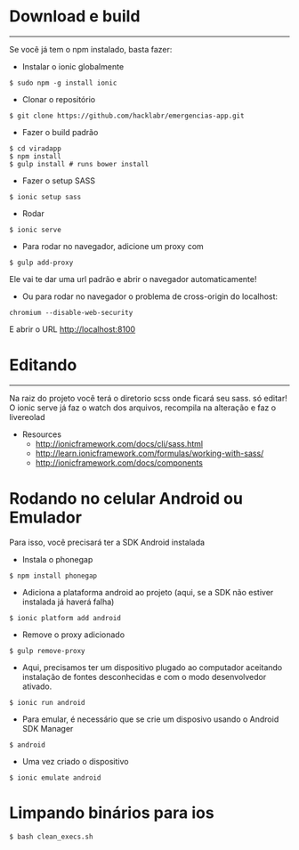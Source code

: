 # Download e build
------------------

Se você já tem o npm instalado, basta fazer:

* Instalar o ionic globalmente
```
$ sudo npm -g install ionic
```

* Clonar o repositório
```
$ git clone https://github.com/hacklabr/emergencias-app.git
```

* Fazer o build padrão
```
$ cd viradapp
$ npm install
$ gulp install # runs bower install
```

* Fazer o setup SASS
```
$ ionic setup sass
```

* Rodar
```
$ ionic serve
```

* Para rodar no navegador, adicione um proxy com
```
$ gulp add-proxy 
```
Ele vai te dar uma url padrão e abrir o navegador automaticamente! 

* Ou para rodar no navegador o problema de cross-origin do localhost:
```
chromium --disable-web-security
```
E abrir o URL [http://localhost:8100](http://localhost:8100)

# Editando
----------

Na raiz do projeto você terá o diretorio scss onde ficará seu sass. só editar!
O ionic serve já faz o watch dos arquivos, recompila na alteração e faz o 
livereolad

* Resources
  * http://ionicframework.com/docs/cli/sass.html
  * http://learn.ionicframework.com/formulas/working-with-sass/
  * http://ionicframework.com/docs/components

# Rodando no celular Android ou Emulador

Para isso, você precisará ter a SDK Android instalada

* Instala o phonegap
```
$ npm install phonegap
```

* Adiciona a plataforma android ao projeto (aqui, se a SDK não estiver
instalada já haverá falha)
```
$ ionic platform add android
```

* Remove o proxy adicionado
```
$ gulp remove-proxy
```

* Aqui, precisamos ter um dispositivo plugado ao computador aceitando 
instalação de fontes desconhecidas e com o modo desenvolvedor ativado.
```
$ ionic run android
```

* Para emular, é necessário que se crie um disposivo usando o Android SDK Manager
```
$ android
```

* Uma vez criado o dispositivo
```
$ ionic emulate android
```

# Limpando binários para ios

```
$ bash clean_execs.sh
```

